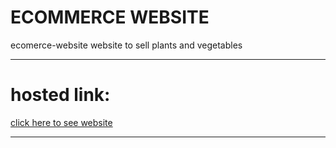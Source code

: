 # ECOMMERCE WEBSITE
ecomerce-website website to sell plants and vegetables
<hr>
<h1>hosted link:</h1>
<a href="https://growcartnaturalplantsshop.on.drv.tw/project/vaithiyanathan.html">click here to see website</a>
<hr>

